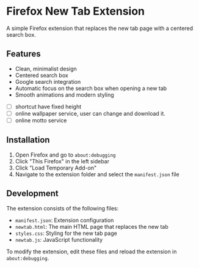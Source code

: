 # Firefox New Tab Extension

A simple Firefox extension that replaces the new tab page with a centered search box.

## Features

- Clean, minimalist design
- Centered search box
- Google search integration
- Automatic focus on the search box when opening a new tab
- Smooth animations and modern styling
- [ ] shortcut have fixed height
- [ ] online wallpaper service, user can change and download it.
- [ ] online motto service

## Installation

1. Open Firefox and go to `about:debugging`
2. Click "This Firefox" in the left sidebar
3. Click "Load Temporary Add-on"
4. Navigate to the extension folder and select the `manifest.json` file

## Development

The extension consists of the following files:

- `manifest.json`: Extension configuration
- `newtab.html`: The main HTML page that replaces the new tab
- `styles.css`: Styling for the new tab page
- `newtab.js`: JavaScript functionality

To modify the extension, edit these files and reload the extension in `about:debugging`.
